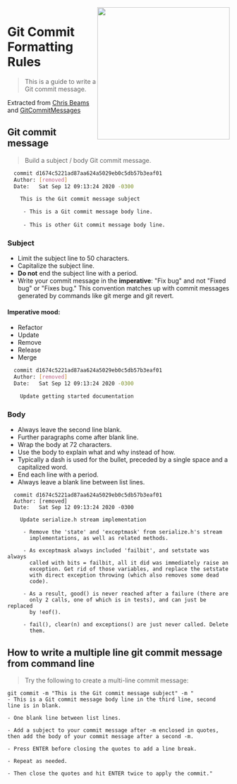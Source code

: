 <img src="https://git-scm.com/images/logos/downloads/Git-Logo-2Color.png" align="right" width="300" />

# Git Commit Formatting Rules
> This is a guide to write a Git commit message.

Extracted from [Chris Beams](https://chris.beams.io/posts/git-commit) and [GitCommitMessages](https://wiki.openstack.org/wiki/GitCommitMessages)

## Git commit message
> Build a subject / body Git commit message.

```bash
  commit d1674c5221ad87aa624a5029eb0c5db57b3eaf01
  Author: [removed]
  Date:   Sat Sep 12 09:13:24 2020 -0300

    This is the Git commit message subject

     - This is a Git commit message body line.
     
     - This is other Git commit message body line.

```

### Subject
- Limit the subject line to 50 characters.
- Capitalize the subject line.
- **Do not** end the subject line with a period.
- Write your commit message in the **imperative**: "Fix bug" and not "Fixed bug" or "Fixes bug." This convention matches up with commit messages generated by commands like git merge and git revert.

#### Imperative mood:
  * Refactor
  * Update
  * Remove
  * Release
  * Merge
  
```bash
  commit d1674c5221ad87aa624a5029eb0c5db57b3eaf01
  Author: [removed]
  Date:   Sat Sep 12 09:13:24 2020 -0300

    Update getting started documentation

```

### Body
- Always leave the second line blank.
- Further paragraphs come after blank line.
- Wrap the body at 72 characters.
- Use the body to explain what and why instead of how.
- Typically a dash is used for the bullet, preceded by a single space and a capitalized word.
- End each line with a period.
- Always leave a blank line between list lines.

```
  commit d1674c5221ad87aa624a5029eb0c5db57b3eaf01
  Author: [removed]
  Date:   Sat Sep 12 09:13:24 2020 -0300

    Update serialize.h stream implementation

     - Remove the 'state' and 'exceptmask' from serialize.h's stream
       implementations, as well as related methods.

     - As exceptmask always included 'failbit', and setstate was always
       called with bits = failbit, all it did was immediately raise an
       exception. Get rid of those variables, and replace the setstate
       with direct exception throwing (which also removes some dead
       code).

     - As a result, good() is never reached after a failure (there are
       only 2 calls, one of which is in tests), and can just be replaced
       by !eof().
    
     - fail(), clear(n) and exceptions() are just never called. Delete
       them.

```

## How to write a multiple line git commit message from command line

> Try the following to create a multi-line commit message:

```
git commit -m "This is the Git commit message subject" -m "
- This is a Git commit message body line in the third line, second line is in blank. 

- One blank line between list lines.

- Add a subject to your commit message after -m enclosed in quotes, then add the body of your commit message after a second -m.

- Press ENTER before closing the quotes to add a line break.

- Repeat as needed.

- Then close the quotes and hit ENTER twice to apply the commit."
```

